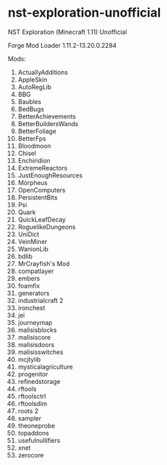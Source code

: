 # nst-exploration-unofficial
NST Exploration (Minecraft 1.11) Unofficial

Forge Mod Loader 1.11.2-13.20.0.2284

Mods:
1. ActuallyAdditions
1. AppleSkin
1. AutoRegLib
1. BBG
1. Baubles
1. BedBugs
1. BetterAchievements
1. BetterBuildersWands
1. BetterFoliage
1. BetterFps
1. Bloodmoon
1. Chisel
1. Enchiridion
1. ExtremeReactors
1. JustEnoughResources
1. Morpheus
1. OpenComputers
1. PersistentBits
1. Psi
1. Quark
1. QuickLeafDecay
1. RoguelikeDungeons
1. UniDict
1. VeinMiner
1. WanionLib
1. bdlib
1. MrCrayfish's Mod
1. compatlayer
1. embers
1. foamfix
1. generators
1. industrialcraft 2
1. ironchest
1. jei
1. journeymap
1. malisisblocks
1. malisiscore
1. malisisdoors
1. malisisswitches
1. mcjtylib
1. mysticalagriculture
1. progenitor
1. refinedstorage
1. rftools
1. rftoolsctrl
1. rftoolsdim
1. roots 2
1. sampler
1. theoneprobe
1. topaddons
1. usefulnullifiers
1. xnet
1. zerocore

